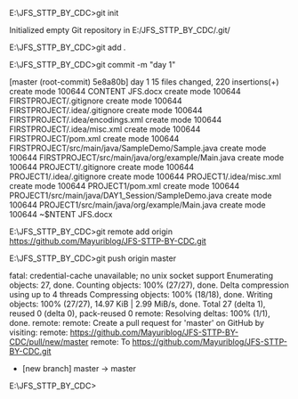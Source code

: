 E:\JFS_STTP_BY_CDC>git init

Initialized empty Git repository in E:/JFS_STTP_BY_CDC/.git/

E:\JFS_STTP_BY_CDC>git add *.*     

E:\JFS_STTP_BY_CDC>git commit -m "day 1"

[master (root-commit) 5e8a80b] day 1
 15 files changed, 220 insertions(+)
 create mode 100644 CONTENT JFS.docx
 create mode 100644 FIRSTPROJECT/.gitignore
 create mode 100644 FIRSTPROJECT/.idea/.gitignore
 create mode 100644 FIRSTPROJECT/.idea/encodings.xml
 create mode 100644 FIRSTPROJECT/.idea/misc.xml
 create mode 100644 FIRSTPROJECT/pom.xml
 create mode 100644 FIRSTPROJECT/src/main/java/SampleDemo/Sample.java
 create mode 100644 FIRSTPROJECT/src/main/java/org/example/Main.java
 create mode 100644 PROJECT1/.gitignore
 create mode 100644 PROJECT1/.idea/.gitignore
 create mode 100644 PROJECT1/.idea/misc.xml
 create mode 100644 PROJECT1/pom.xml
 create mode 100644 PROJECT1/src/main/java/DAY1_Session/SampleDemo.java
 create mode 100644 PROJECT1/src/main/java/org/example/Main.java
 create mode 100644 ~$NTENT JFS.docx

E:\JFS_STTP_BY_CDC>git remote add origin https://github.com/Mayuriblog/JFS-STTP-BY-CDC.git

E:\JFS_STTP_BY_CDC>git push origin master

fatal: credential-cache unavailable; no unix socket support
Enumerating objects: 27, done.
Counting objects: 100% (27/27), done.
Delta compression using up to 4 threads
Compressing objects: 100% (18/18), done.
Writing objects: 100% (27/27), 14.97 KiB | 2.99 MiB/s, done.
Total 27 (delta 1), reused 0 (delta 0), pack-reused 0
remote: Resolving deltas: 100% (1/1), done.
remote:
remote: Create a pull request for 'master' on GitHub by visiting:
remote:      https://github.com/Mayuriblog/JFS-STTP-BY-CDC/pull/new/master
remote:
To https://github.com/Mayuriblog/JFS-STTP-BY-CDC.git
 * [new branch]      master -> master

E:\JFS_STTP_BY_CDC>
